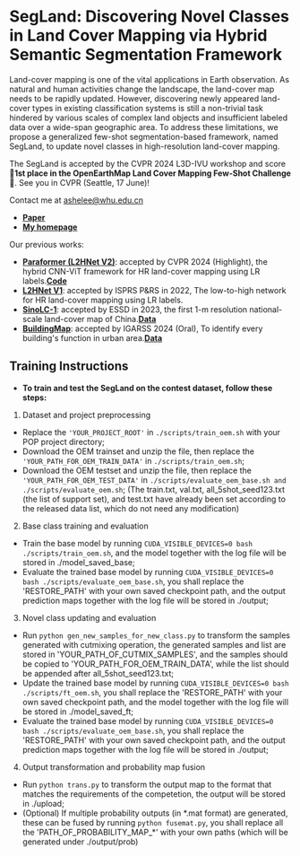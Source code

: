 # SegLand: Discovering Novel Classes in Land Cover Mapping via Hybrid Semantic Segmentation Framework
Land-cover mapping is one of the vital applications in Earth observation. As natural and human activities change the landscape, the land-cover map needs to be rapidly updated. However, discovering newly appeared land-cover types in existing classification systems is still a non-trivial task hindered by various scales of complex land objects and insufficient labeled data over a wide-span geographic area. To address these limitations, we propose a generalized few-shot segmentation-based framework, named SegLand, to update novel classes in high-resolution land-cover mapping. 

The SegLand is accepted by the CVPR 2024 L3D-IVU workshop and score **:rocket:1st place in the OpenEarthMap Land Cover Mapping Few-Shot Challenge:rocket:**. See you in CVPR (Seattle, 17 June)!

Contact me at ashelee@whu.edu.cn
* [**Paper**](https://arxiv.org/abs/2403.02746)
* [**My homepage**](https://lizhuohong.github.io/lzh/)
  
Our previous works:
* [**Paraformer (L2HNet V2)**](https://openaccess.thecvf.com/content/CVPR2024W/L3D-IVU/papers/Li_Generalized_Few-Shot_Meets_Remote_Sensing_Discovering_Novel_Classes_in_Land_CVPRW_2024_paper.pdf): accepted by CVPR 2024 (Highlight), the hybrid CNN-ViT framework for HR land-cover mapping using LR labels.[**Code**](https://github.com/LiZhuoHong/Paraformer/)
* [**L2HNet V1**](https://www.sciencedirect.com/science/article/abs/pii/S0924271622002180): accepted by ISPRS P&RS in 2022, The low-to-high network for HR land-cover mapping using LR labels.
* [**SinoLC-1**](https://essd.copernicus.org/articles/15/4749/2023/): accepted by ESSD in 2023, the first 1-m resolution national-scale land-cover map of China.[**Data**](https://zenodo.org/record/7821068)
* [**BuildingMap**](https://arxiv.org/abs/2403.02746): accepted by IGARSS 2024 (Oral), To identify every building's function in urban area.[**Data**](https://github.com/LiZhuoHong/BuildingMap/)


## Training Instructions

* **To train and test the SegLand on the contest dataset, follow these steps:**
1. Dataset and project preprocessing
*  Replace the `'YOUR_PROJECT_ROOT'` in `./scripts/train_oem.sh` with your POP project directory;
*  Download the OEM trainset and unzip the file, then replace the `'YOUR_PATH_FOR_OEM_TRAIN_DATA'` in `./scripts/train_oem.sh`;
*  Download the OEM testset and unzip the file, then replace the `'YOUR_PATH_FOR_OEM_TEST_DATA'` in `./scripts/evaluate_oem_base.sh and ./scripts/evaluate_oem.sh`;
(The train.txt, val.txt, all_5shot_seed123.txt (the list of support set), and test.txt have already been set according to the released data list, which do not need any modification)

2. Base class training and evaluation
*  Train the base model by running `CUDA_VISIBLE_DEVICES=0 bash ./scripts/train_oem.sh`, and the model together with the log file will be stored in ./model_saved_base;
*  Evaluate the trained base model by running `CUDA_VISIBLE_DEVICES=0 bash ./scripts/evaluate_oem_base.sh`, you shall replace the 'RESTORE_PATH' with your own saved checkpoint path, and the output prediction maps together with the log file will be stored in ./output;

3. Novel class updating and evaluation
*  Run `python gen_new_samples_for_new_class.py` to transform the samples generated with cutmixing operation, the generated samples and list are stored in 'YOUR_PATH_OF_CUTMIX_SAMPLES', and the samples should be copied to 'YOUR_PATH_FOR_OEM_TRAIN_DATA', while the list should be appended after all_5shot_seed123.txt;
*  Update the trained base model by running `CUDA_VISIBLE_DEVICES=0 bash ./scripts/ft_oem.sh`, you shall replace the 'RESTORE_PATH' with your own saved checkpoint path, and the model together with the log file will be stored in ./model_saved_ft;
*  Evaluate the trained base model by running `CUDA_VISIBLE_DEVICES=0 bash ./scripts/evaluate_oem_base.sh`, you shall replace the 'RESTORE_PATH' with your own saved checkpoint path, and the output prediction maps together with the log file will be stored in ./output;

4. Output transformation and probability map fusion
*  Run `python trans.py` to transform the output map to the format that matches the requirements of the competetion, the output will be stored in ./upload;
* (Optional) If multiple probability outputs (in *.mat format) are generated, these can be fused by running `python fusemat.py`, you shall replace all the 'PATH_OF_PROBABILITY_MAP_\*' with your own paths (which will be generated under ./output/prob)
